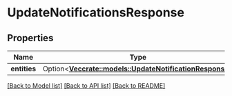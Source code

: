 # UpdateNotificationsResponse

## Properties

Name | Type | Description | Notes
------------ | ------------- | ------------- | -------------
**entities** | Option<[**Vec<crate::models::UpdateNotificationResponse>**](UpdateNotificationResponse.md)> |  | [optional]

[[Back to Model list]](../README.md#documentation-for-models) [[Back to API list]](../README.md#documentation-for-api-endpoints) [[Back to README]](../README.md)


